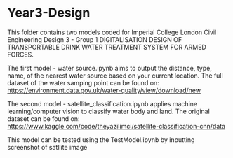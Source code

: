 # Year3-Design
This folder contains two models coded for Imperial College London Civil Engineering Design 3 - Group 1 DIGITALISATION DESIGN OF TRANSPORTABLE DRINK WATER TREATMENT SYSTEM FOR ARMED FORCES. 

The first model - water source.ipynb aims to output the distance, type, name, of the nearest water source based on your current location. The full dataset of the water samping point can be found on: https://environment.data.gov.uk/water-quality/view/download/new

The second model - satellite_classification.ipynb applies machine learning/computer vision to classify water body and land. The original dataset can be found on: https://www.kaggle.com/code/theyazilimci/satellite-classification-cnn/data

This model can be tested using the TestModel.ipynb by inputting screenshot of satllite image
